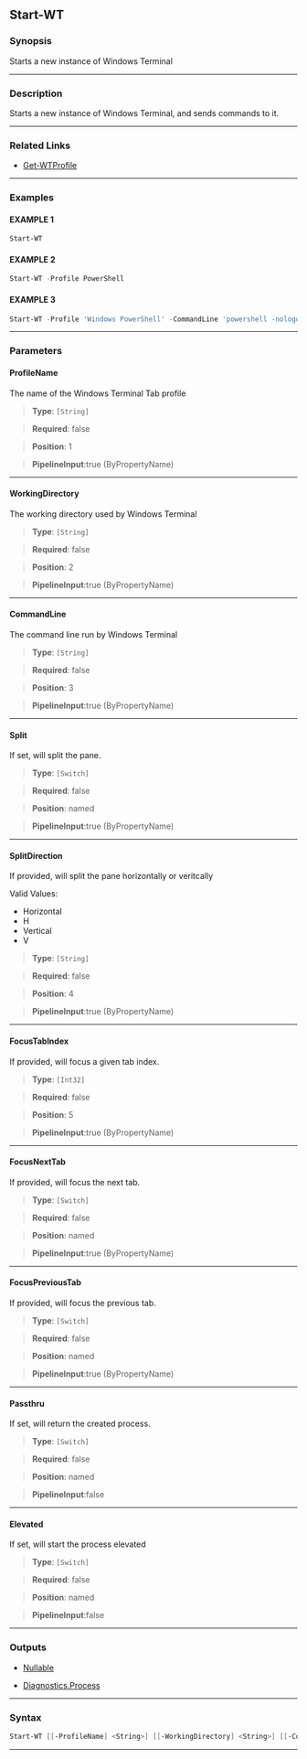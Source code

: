 Start-WT
--------
### Synopsis
Starts a new instance of Windows Terminal

---
### Description

Starts a new instance of Windows Terminal, and sends commands to it.

---
### Related Links
* [Get-WTProfile](Get-WTProfile.md)



---
### Examples
#### EXAMPLE 1
```PowerShell
Start-WT
```

#### EXAMPLE 2
```PowerShell
Start-WT -Profile PowerShell
```

#### EXAMPLE 3
```PowerShell
Start-WT -Profile 'Windows PowerShell' -CommandLine 'powershell -nologo'
```

---
### Parameters
#### **ProfileName**

The name of the Windows Terminal Tab profile



> **Type**: ```[String]```

> **Required**: false

> **Position**: 1

> **PipelineInput**:true (ByPropertyName)



---
#### **WorkingDirectory**

The working directory used by Windows Terminal



> **Type**: ```[String]```

> **Required**: false

> **Position**: 2

> **PipelineInput**:true (ByPropertyName)



---
#### **CommandLine**

The command line run by Windows Terminal



> **Type**: ```[String]```

> **Required**: false

> **Position**: 3

> **PipelineInput**:true (ByPropertyName)



---
#### **Split**

If set, will split the pane.



> **Type**: ```[Switch]```

> **Required**: false

> **Position**: named

> **PipelineInput**:true (ByPropertyName)



---
#### **SplitDirection**

If provided, will split the pane horizontally or veritcally



Valid Values:

* Horizontal
* H
* Vertical
* V



> **Type**: ```[String]```

> **Required**: false

> **Position**: 4

> **PipelineInput**:true (ByPropertyName)



---
#### **FocusTabIndex**

If provided, will focus a given tab index.



> **Type**: ```[Int32]```

> **Required**: false

> **Position**: 5

> **PipelineInput**:true (ByPropertyName)



---
#### **FocusNextTab**

If provided, will focus the next tab.



> **Type**: ```[Switch]```

> **Required**: false

> **Position**: named

> **PipelineInput**:true (ByPropertyName)



---
#### **FocusPreviousTab**

If provided, will focus the previous tab.



> **Type**: ```[Switch]```

> **Required**: false

> **Position**: named

> **PipelineInput**:true (ByPropertyName)



---
#### **Passthru**

If set, will return the created process.



> **Type**: ```[Switch]```

> **Required**: false

> **Position**: named

> **PipelineInput**:false



---
#### **Elevated**

If set, will start the process elevated



> **Type**: ```[Switch]```

> **Required**: false

> **Position**: named

> **PipelineInput**:false



---
### Outputs
* [Nullable](https://learn.microsoft.com/en-us/dotnet/api/System.Nullable)


* [Diagnostics.Process](https://learn.microsoft.com/en-us/dotnet/api/System.Diagnostics.Process)




---
### Syntax
```PowerShell
Start-WT [[-ProfileName] <String>] [[-WorkingDirectory] <String>] [[-CommandLine] <String>] [-Split] [[-SplitDirection] <String>] [[-FocusTabIndex] <Int32>] [-FocusNextTab] [-FocusPreviousTab] [-Passthru] [-Elevated] [<CommonParameters>]
```
---
